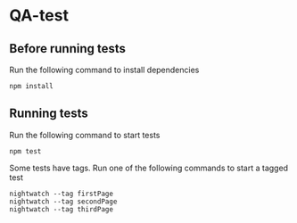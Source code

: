 # QA-test

## Before running tests
Run the following command to install dependencies
```
npm install
```

## Running tests
Run the following command to start tests
```
npm test
```

Some tests have tags. Run one of the following commands to start a tagged test
```
nightwatch --tag firstPage
nightwatch --tag secondPage
nightwatch --tag thirdPage
```
